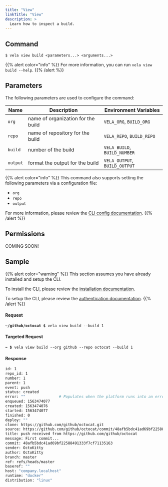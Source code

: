 ```yaml
---
title: "View"
linkTitle: "View"
description: >
  Learn how to inspect a build.
---
```


## Command

```
$ vela view build <parameters...> <arguments...>
```

{{% alert color="info" %}}
For more information, you can run `vela view build --help`.
{{% /alert %}}

## Parameters

The following parameters are used to configure the command:

| Name     | Description                        | Environment Variables             |
| -------- | ---------------------------------- | --------------------------------- |
| `org`    | name of organization for the build | `VELA_ORG`, `BUILD_ORG`           |
| `repo`   | name of repository for the build   | `VELA_REPO`, `BUILD_REPO`         |
| `build`  | number of the build                | `VELA_BUILD`, `BUILD_NUMBER`      |
| `output` | format the output for the build    | `VELA_OUTPUT`, `BUILD_OUTPUT`     |

{{% alert color="info" %}}
This command also supports setting the following parameters via a configuration file:

- `org`
- `repo`
- `output`

For more information, please review the [CLI config documentation](/docs/reference/cli/config/).
{{% /alert %}}

## Permissions

COMING SOON!

## Sample

{{% alert color="warning" %}}
This section assumes you have already installed and setup the CLI.

To install the CLI, please review the [installation documentation](/docs/reference/cli/install/).

To setup the CLI, please review the [authentication documentation](/docs/reference/cli/authentication/).
{{% /alert %}}

#### Request

<div class="highlight"><pre><code><b>~/github/octocat $</b> vela view build --build 1</code></pre></div>

#### Targeted Request

<div class="highlight"><pre><code><b>~ $</b> vela view build --org github --repo octocat --build 1</code></pre></div>

#### Response

```sh
id: 1
repo_id: 1
number: 1
parent: 1
event: push
status: created
error: ""               # Populates when the platform runs into an error with the build
enqueued: 1563474077
created: 1563474076
started: 1563474077
finished: 0
deploy: ""
clone: https://github.com/github/octocat.git
source: https://github.com/github/octocat/commit/48afb5bdc41ad69bf22588491333f7cf71135163
title: push received from https://github.com/github/octocat
message: First commit...
commit: 48afb5bdc41ad69bf22588491333f7cf71135163
sender: OctoKitty
author: OctoKitty
branch: master
ref: refs/heads/master
baseref: ""
host: "company.localhost"
runtime: "docker"
distribution: "linux"
```
